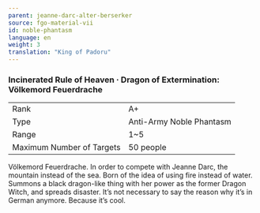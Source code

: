 ```yaml
---
parent: jeanne-darc-alter-berserker
source: fgo-material-vii
id: noble-phantasm
language: en
weight: 3
translation: "King of Padoru"
---
```


### Incinerated Rule of Heaven · Dragon of Extermination: Völkemord Feuerdrache

<table>
  <tr><td>Rank</td><td>A+</td></tr>
  <tr><td>Type</td><td>Anti-Army Noble Phantasm</td></tr>
  <tr><td>Range</td><td>1~5</td></tr>
  <tr><td>Maximum Number of Targets</td><td>50 people</td></tr>
</table>

Völkemord Feuerdrache.
In order to compete with Jeanne Darc, the mountain instead of the sea.
Born of the idea of using fire instead of water.
Summons a black dragon-like thing with her power as the former Dragon Witch, and spreads disaster.
It’s not necessary to say the reason why it’s in German anymore.
Because it’s cool.
